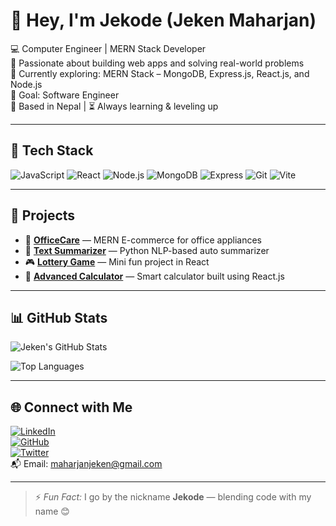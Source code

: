 # 👋 Hey, I'm Jekode (Jeken Maharjan)

💻 Computer Engineer | MERN Stack Developer  
🚀 Passionate about building web apps and solving real-world problems  
🌱 Currently exploring: MERN Stack – MongoDB, Express.js, React.js, and Node.js  
🎯 Goal: Software Engineer  
📍 Based in Nepal | ⏳ Always learning & leveling up

---

## 🔧 Tech Stack
![JavaScript](https://img.shields.io/badge/-JavaScript-black?style=flat-square&logo=javascript)
![React](https://img.shields.io/badge/-React-black?style=flat-square&logo=react)
![Node.js](https://img.shields.io/badge/-Node.js-black?style=flat-square&logo=node.js)
![MongoDB](https://img.shields.io/badge/-MongoDB-black?style=flat-square&logo=mongodb)
![Express](https://img.shields.io/badge/-Express-black?style=flat-square&logo=express)
![Git](https://img.shields.io/badge/-Git-black?style=flat-square&logo=git)
![Vite](https://img.shields.io/badge/-Vite-black?style=flat-square&logo=vite)

---

## 🚀 Projects

- 🛒 [**OfficeCare**](https://github.com/JekenMaharjan/OfficeCare) — MERN E-commerce for office appliances  
- 🧠 [**Text Summarizer**](https://github.com/JekenMaharjan/Text-Summarizer) — Python NLP-based auto summarizer  
- 🎮 [**Lottery Game**](https://github.com/JekenMaharjan/LotteryGame) — Mini fun project in React  
- 🔢 [**Advanced Calculator**](https://github.com/JekenMaharjan/AdvancedCalculator) — Smart calculator built using React.js

---

## 📊 GitHub Stats

![Jeken's GitHub Stats](https://github-readme-stats.vercel.app/api?username=JekenMaharjan&show_icons=true&theme=tokyonight)

![Top Languages](https://github-readme-stats.vercel.app/api/top-langs/?username=JekenMaharjan&layout=compact&theme=tokyonight)

---

## 🌐 Connect with Me

[![LinkedIn](https://img.shields.io/badge/-LinkedIn-blue?style=flat-square&logo=linkedin)](https://www.linkedin.com/in/jekenmaharjan/)  
[![GitHub](https://img.shields.io/badge/-GitHub-black?style=flat-square&logo=github)](https://github.com/JekenMaharjan)  
[![Twitter](https://img.shields.io/badge/-Twitter-1DA1F2?style=flat-square&logo=twitter)](https://x.com/JekenMaharjan)  
📬 Email: [maharjanjeken@gmail.com](mailto:maharjanjeken@gmail.com)

---

> ⚡ *Fun Fact:* I go by the nickname **Jekode** — blending code with my name 😊
